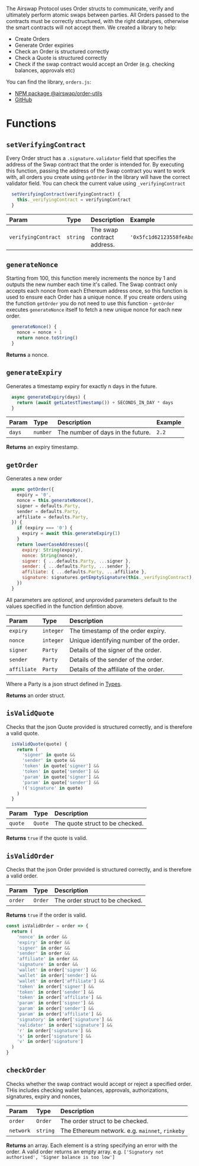 The Airswap Protocol uses Order structs to communicate, verify and ultimately perform atomic swaps between parties. All Orders passed to the contracts must be correctly structured, with the right datatypes, otherwise the smart contracts will not accept them. We created a library to help:
- Create Orders
- Generate Order expiries
- Check an Order is structured correctly
- Check a Quote is structured correctly
- Check if the swap contract would accept an Order (e.g. checking balances, approvals etc)

You can find the library, `orders.js`:
- [NPM package @airswap/order-utils](https://www.npmjs.com/package/@airswap/order-utils)
- [GitHub](https://github.com/airswap/airswap-protocols/blob/master/utils/order-utils/src/orders.js)

# Functions

## `setVerifyingContract`

Every Order struct has a `.signature.validator` field that specifies the address of the Swap contract that the order is intended for. By executing this function, passing the address of the Swap contract you want to work with, all orders you create using `getOrder` in the library will have the correct validator field. You can check the current value using `_verifyingContract`



```javascript
  setVerifyingContract(verifyingContract) {
    this._verifyingContract = verifyingContract
  }
```

| Param               | Type     | Description                | Example                                        |
| :------------------ | :------- | :------------------------- | :--------------------------------------------- |
| `verifyingContract` | `string` | The swap contract address. | `'0x5fc1d62123558feAbad1B806FDEfeC1dE61162dE'` |

## `generateNonce`

Starting from 100, this function merely increments the nonce by 1 and outputs the new number each time it's called. The Swap contract only accepts each nonce from each Ethereum address once, so this function is used to ensure each Order has a unique nonce. If you create orders using the function `getOrder` you do not need to use this function - `getOrder` executes `generateNonce` itself to fetch a new unique nonce for each new order.

```javascript
  generateNonce() {
    nonce = nonce + 1
    return nonce.toString()
  }
```

**Returns** a nonce.

## `generateExpiry`

Generates a timestamp expiry for exactly n days in the future.

```javascript
  async generateExpiry(days) {
    return (await getLatestTimestamp()) + SECONDS_IN_DAY * days
  }
```

| Param     | Type     | Description                       | Example     |
| :-------- | :------- | :-------------------------------- | :---------- |
| `days`    | `number` | The number of days in the future. | `2.2`       |

**Returns** an expiry timestamp.

## `getOrder`

Generates a new order

```javascript
  async getOrder({
    expiry = '0',
    nonce = this.generateNonce(),
    signer = defaults.Party,
    sender = defaults.Party,
    affiliate = defaults.Party,
  }) {
    if (expiry === '0') {
      expiry = await this.generateExpiry(1)
    }
    return lowerCaseAddresses({
      expiry: String(expiry),
      nonce: String(nonce),
      signer: { ...defaults.Party, ...signer },
      sender: { ...defaults.Party, ...sender },
      affiliate: { ...defaults.Party, ...affiliate },
      signature: signatures.getEmptySignature(this._verifyingContract),
    })
  }
```

All parameters are _optional_, and unprovided parameters default to the values specified in the function defintion above.

| Param       | Type     | Description                            |
| :---------- | :------- | :------------------------------------- |
| `expiry`    | `integer`| The timestamp of the order expiry.     |
| `nonce`     | `integer`| Unique identifying number of the order.|
| `signer`    | `Party`  | Details of the signer of the order.    |
| `sender`    | `Party`  | Details of the sender of the order.    |
| `affiliate` | `Party`  | Details of the affiliate of the order. |

Where a Party is a json struct defined in [Types](https://docs.airswap.io/contracts/types).

**Returns** an order struct.


## `isValidQuote`

Checks that the json Quote provided is structured correctly, and is therefore a valid quote.

```javascript
  isValidQuote(quote) {
    return (
      'signer' in quote &&
      'sender' in quote &&
      'token' in quote['signer'] &&
      'token' in quote['sender'] &&
      'param' in quote['signer'] &&
      'param' in quote['sender'] &&
      !('signature' in quote)
    )
  }
```

| Param    | Type    | Description                         |
| :------- | :------ | :---------------------------------- |
| `quote`  | `Quote` | The quote struct to be checked.     |

**Returns** `true` if the quote is valid.


## `isValidOrder`

Checks that the json Order provided is structured correctly, and is therefore a valid order.

| Param    | Type    | Description                         |
| :------- | :------ | :---------------------------------- |
| `order`  | `Order` | The order struct to be checked.     |

**Returns** `true` if the order is valid.

```javascript
const isValidOrder = order => {
  return (
    'nonce' in order &&
    'expiry' in order &&
    'signer' in order &&
    'sender' in order &&
    'affiliate' in order &&
    'signature' in order &&
    'wallet' in order['signer'] &&
    'wallet' in order['sender'] &&
    'wallet' in order['affiliate'] &&
    'token' in order['signer'] &&
    'token' in order['sender'] &&
    'token' in order['affiliate'] &&
    'param' in order['signer'] &&
    'param' in order['sender'] &&
    'param' in order['affiliate'] &&
    'signatory' in order['signature'] &&
    'validator' in order['signature'] &&
    'r' in order['signature'] &&
    's' in order['signature'] &&
    'v' in order['signature']
  )
}
```

## `checkOrder`

Checks whether the swap contract would accept or reject a specified order. THis includes checking wallet balances, approvals, authorizations, signatures, expiry and nonces,

| Param     | Type     | Description                                      |
| :-------- | :------- | :----------------------------------------------- |
| `order`   | `Order`  | The order struct to be checked.                  |
| `network` | `string` | The Ethereum network. e.g. `mainnet`, `rinkeby`  |

**Returns** an array. Each element is a string specifying an error with the order. A valid order returns an empty array.
e.g. `['Signatory not authorised', 'Signer balance is too low']`
